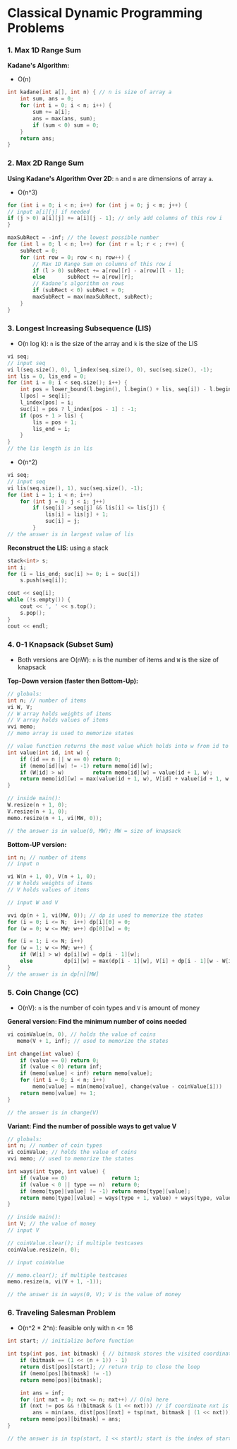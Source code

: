 # Classical Dynamic Programming Problems

### 1. Max 1D Range Sum

**Kadane's Algorithm:**

* O(n)

```cpp
int kadane(int a[], int n) { // n is size of array a
    int sum, ans = 0;
    for (int i = 0; i < n; i++) {
        sum += a[i];
        ans = max(ans, sum);
        if (sum < 0) sum = 0;
    }
    return ans;
}
```

### 2. Max 2D Range Sum
**Using Kadane's Algorithm Over 2D**: `n` and `m` are dimensions of array `a`.
* O(n^3)

```cpp
for (int i = 0; i < n; i++) for (int j = 0; j < m; j++) {
// input a[i][j] if needed
if (j > 0) a[i][j] += a[i][j - 1]; // only add columns of this row i
}

maxSubRect = -inf; // the lowest possible number
for (int l = 0; l < n; l++) for (int r = l; r < ; r++) {
    subRect = 0;
    for (int row = 0; row < n; row++) {
        // Max 1D Range Sum on columns of this row i
        if (l > 0) subRect += a[row][r] - a[row][l - 1];
        else       subRect += a[row][r];
        // Kadane’s algorithm on rows
        if (subRect < 0) subRect = 0;
        maxSubRect = max(maxSubRect, subRect);
    }
}
```

### 3. Longest Increasing Subsequence (LIS)

* O(n log k): `n` is the size of the array and `k` is the size of the LIS

```cpp
vi seq;
// input seq
vi l(seq.size(), 0), l_index(seq.size(), 0), suc(seq.size(), -1);
int lis = 0, lis_end = 0;
for (int i = 0; i < seq.size(); i++) {
    int pos = lower_bound(l.begin(), l.begin() + lis, seq[i]) - l.begin();
    l[pos] = seq[i];
    l_index[pos] = i;
    suc[i] = pos ? l_index[pos - 1] : -1;
    if (pos + 1 > lis) {
        lis = pos + 1;
        lis_end = i;
    }
}
// the lis length is in lis
```

* O(n^2)

```cpp
vi seq;
// input seq
vi lis(seq.size(), 1), suc(seq.size(), -1);
for (int i = 1; i < n; i++)
	for (int j = 0; j < i; j++)
		if (seq[i] > seq[j] && lis[i] <= lis[j]) {
			lis[i] = lis[j] + 1;
            suc[i] = j;
        }
// the answer is in largest value of lis
```

**Reconstruct the LIS**: using a stack

```cpp
stack<int> s;
int i;
for (i = lis_end; suc[i] >= 0; i = suc[i])
    s.push(seq[i]);

cout << seq[i];
while (!s.empty()) {
    cout << ', ' << s.top();
    s.pop();
}
cout << endl;
```

### 4. 0-1 Knapsack (Subset Sum)

* Both versions are O(nW): `n` is the number of items and `W` is the size of knapsack

**Top-Down version (faster then Bottom-Up):**

```cpp
// globals:
int n; // number of items
vi W, V;
// W array holds weights of items
// V array holds values of items
vvi memo;
// memo array is used to memorize states

// value function returns the most value which holds into w from id to end
int value(int id, int w) {
    if (id == n || w == 0) return 0;
    if (memo[id][w] != -1) return memo[id][w];
    if (W[id] > w)         return memo[id][w] = value(id + 1, w);
    return memo[id][w] = max(value(id + 1, w), V[id] + value(id + 1, w - W[id]));
}

// inside main():
W.resize(n + 1, 0);
V.resize(n + 1, 0);
memo.resize(n + 1, vi(MW, 0));

// the answer is in value(0, MW); MW = size of knapsack
```

**Bottom-UP version:**

```cpp
int n; // number of items
// input n

vi W(n + 1, 0), V(n + 1, 0);
// W holds weights of items
// V holds values of items

// input W and V

vvi dp(n + 1, vi(MW, 0)); // dp is used to memorize the states
for (i = 0; i <= N;  i++) dp[i][0] = 0;
for (w = 0; w <= MW; w++) dp[0][w] = 0;

for (i = 1; i <= N; i++)
for (w = 1; w <= MW; w++) {
    if (W[i] > w) dp[i][w] = dp[i - 1][w];
    else          dp[i][w] = max(dp[i - 1][w], V[i] + dp[i - 1][w - W[i]]);
}
// the answer is in dp[n][MW]
```

### 5. Coin Change (CC)

* O(nV): `n` is the number of coin types and `V` is amount of money

**General version: Find the minimum number of coins needed**

```cpp
vi coinValue(n, 0), // holds the value of coins
   memo(V + 1, inf); // used to memorize the states

int change(int value) {
    if (value == 0) return 0;
    if (value < 0) return inf;
    if (memo[value] < inf) return memo[value];
    for (int i = 0; i < n; i++)
        memo[value] = min(memo[value], change(value - coinValue[i]))
    return memo[value] += 1;
}

// the answer is in change(V)
```

**Variant: Find the number of possible ways to get value V**

```cpp
// globals:
int n; // number of coin types
vi coinValue; // holds the value of coins
vvi memo; // used to memorize the states

int ways(int type, int value) {
    if (value == 0)              return 1;
    if (value < 0 || type == n)  return 0;
    if (memo[type][value] != -1) return memo[type][value];
    return memo[type][value] = ways(type + 1, value) + ways(type, value - coinValue[type]);
}

// inside main():
int V; // the value of money
// input V

// coinValue.clear(); if multiple testcases
coinValue.resize(n, 0);

// input coinValue

// memo.clear(); if multiple testcases
memo.resize(n, vi(V + 1, -1));

// the answer is in ways(0, V); V is the value of money
```

### 6. Traveling Salesman Problem

* O(n^2 * 2^n): feasible only with n <= 16

```cpp
int start; // initialize before function

int tsp(int pos, int bitmask) { // bitmask stores the visited coordinates
    if (bitmask == (1 << (n + 1)) - 1)
    return dist[pos][start]; // return trip to close the loop
    if (memo[pos][bitmask] != -1)
    return memo[pos][bitmask];

    int ans = inf;
    for (int nxt = 0; nxt <= n; nxt++) // O(n) here
    if (nxt != pos && !(bitmask & (1 << nxt))) // if coordinate nxt is not visited yet
        ans = min(ans, dist[pos][nxt] + tsp(nxt, bitmask | (1 << nxt)));
    return memo[pos][bitmask] = ans;
}

// the answer is in tsp(start, 1 << start); start is the index of starting node
```
